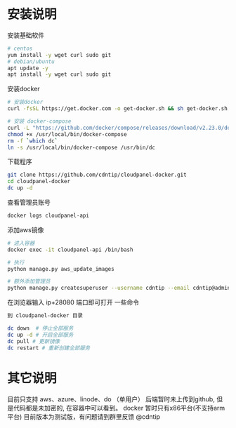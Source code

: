 # 安装说明

安装基础软件

```bash
# centos 
yum install -y wget curl sudo git
# debian/ubuntu
apt update -y
apt install -y wget curl sudo git
```

安装docker
```bash
# 安装docker
curl -fsSL https://get.docker.com -o get-docker.sh && sh get-docker.sh

# 安装 docker-compose
curl -L "https://github.com/docker/compose/releases/download/v2.23.0/docker-compose-linux-$(uname -m)" -o /usr/local/bin/docker-compose
chmod +x /usr/local/bin/docker-compose
rm -f `which dc`
ln -s /usr/local/bin/docker-compose /usr/bin/dc
```
下载程序
```bash
git clone https://github.com/cdntip/cloudpanel-docker.git
cd cloudpanel-docker 
dc up -d
```
查看管理员账号
```bash
docker logs cloudpanel-api
```
添加aws镜像
```bash
# 进入容器
docker exec -it cloudpanel-api /bin/bash 

# 执行 
python manage.py aws_update_images

# 额外添加管理员
python manage.py createsuperuser --username cdntip --email cdntip@admin.com

```
在浏览器输入 ip+28080 端口即可打开
一些命令
```bash
到 cloudpanel-docker 目录

dc down  # 停止全部服务
dc up -d # 开启全部服务
dc pull # 更新镜像
dc restart # 重新创建全部服务
```
# 其它说明
目前只支持 aws、azure、linode、do （单用户）
后端暂时未上传到github, 但是代码都是未加密的, 在容器中可以看到。
docker 暂时只有x86平台(不支持arm平台)
目前版本为测试版，有问题请到群里反馈 @cdntip
